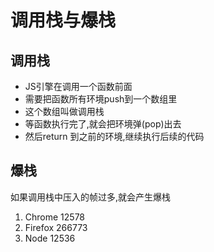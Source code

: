 # 调用栈与爆栈

## 调用栈

- JS引擎在调用一个函数前面
- 需要把函数所有环境push到一个数组里
- 这个数组叫做调用栈
- 等函数执行完了,就会把环境弹(pop)出去
- 然后return 到之前的环境,继续执行后续的代码

## 爆栈

如果调用栈中压入的帧过多,就会产生爆栈

1. Chrome 12578
2. Firefox 266773
3. Node 12536














